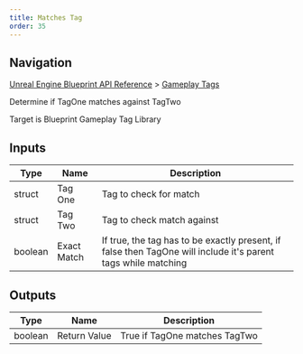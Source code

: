 ```yaml
---
title: Matches Tag
order: 35
---
```

## Navigation

[Unreal Engine Blueprint API Reference](https://dev.epicgames.com/documentation/en-us/unreal-engine/BlueprintAPI) > [Gameplay Tags](https://dev.epicgames.com/documentation/en-us/unreal-engine/BlueprintAPI/GameplayTags)

Determine if TagOne matches against TagTwo

Target is Blueprint Gameplay Tag Library

## Inputs

| Type | Name | Description |
| --- | --- | --- |
| struct | Tag One | Tag to check for match |
| struct | Tag Two | Tag to check match against |
| boolean | Exact Match | If true, the tag has to be exactly present, if false then TagOne will include it's parent tags while matching |

## Outputs

| Type | Name | Description |
| --- | --- | --- |
| boolean | Return Value | True if TagOne matches TagTwo |
